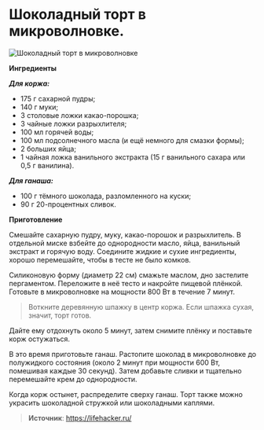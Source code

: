 # Шоколадный торт в микроволновке.

![Шоколадный торт в микроволновке](/images/Kulinar/Vipechka/schoko-tort.jpg 'Шоколадный торт в микроволновке')

**Ингредиенты**

_**Для коржа:**_

- 175 г сахарной пудры;
- 140 г муки;
- 3 столовые ложки какао-порошка;
- 3 чайные ложки разрыхлителя;
- 100 мл горячей воды;
- 100 мл подсолнечного масла (и ещё немного для смазки формы);
- 2 больших яйца;
- 1 чайная ложка ванильного экстракта (15 г ванильного сахара или 0,5 г ванилина).

_**Для ганаша:**_

- 100 г тёмного шоколада, разломленного на куски;
- 90 г 20-процентных сливок.

**Приготовление**

Смешайте сахарную пудру, муку, какао-порошок и разрыхлитель. В отдельной миске взбейте до однородности масло, яйца, ванильный экстракт и горячую воду. Соедините жидкие и сухие ингредиенты, хорошо перемешайте, чтобы в тесте не было комков.

Силиконовую форму (диаметр 22 см) смажьте маслом, дно застелите пергаментом. Переложите в неё тесто и накройте пищевой плёнкой. Готовьте в микроволновке на мощности 800 Вт в течение 7 минут.

> Воткните деревянную шпажку в центр коржа. Если шпажка сухая, значит, торт готов.

Дайте ему отдохнуть около 5 минут, затем снимите плёнку и поставьте корж остужаться.

В это время приготовьте ганаш. Растопите шоколад в микроволновке до полужидкого состояния (около 2 минут при мощности 600 Вт, помешивая каждые 30 секунд). Затем добавьте сливки и тщательно перемешайте крем до однородности.

Когда корж остынет, распределите сверху ганаш. Торт также можно украсить шоколадной стружкой или шоколадными каплями.

> **Источник**: https://lifehacker.ru/
